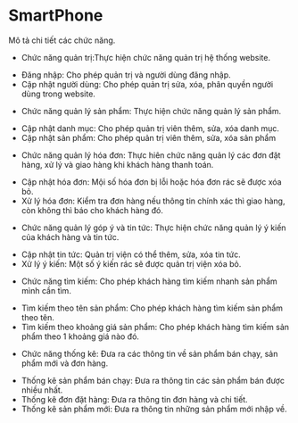 # SmartPhone

Mô tả chi tiết các chức năng.
-	Chức năng quản trị:Thực hiện chức năng quản trị hệ thống website.
+	Đăng nhập: Cho phép quản trị và người dùng đăng nhập.
+	Cập nhật người dùng: Cho phép quản trị sửa, xóa, phân quyền người dùng trong website.
-	Chức năng quản lý sản phẩm: Thực hiện chức năng quản lý sản phẩm.
+	Cập nhật danh mục: Cho phép quản trị viên thêm, sửa, xóa danh mục.
+	Cập nhật sản phẩm: Cho phép quản trị viên thêm, sửa, xóa sản phẩm
-	Chức năng quản lý hóa đơn: Thực hiên chức năng quản lý các đơn đặt hàng, xử lý và giao hàng khi khách hàng thanh toán.
+	Cập nhật hóa đơn: Mội số hóa đơn bị lỗi hoặc hóa đơn rác sẽ được xóa bỏ.
+	Xử lý hóa đơn: Kiểm tra đơn hàng nếu thông tin chính xác thì giao hàng, còn không thì báo cho khách hàng đó.
-	Chức năng quản lý góp ý và tin tức: Thực hiện chức năng quản lý ý kiến của khách hàng và tin tức.
+	Cập nhật tin tức: Quản trị viện có thể thêm, sửa, xóa tin tức.
+	Xử lý ý kiến: Một số ý kiến rác sẽ được quản trị viện xóa bỏ.
-	Chức năng tìm kiếm: Cho phép khách hàng tìm kiếm nhanh sản phẩm mình cần tìm.
+	Tìm kiếm theo tên sản phẩm: Cho phép khách hàng tìm kiếm sản phẩm theo tên.
+	Tìm kiếm theo khoảng giá sản phẩm: Cho phép khách hàng tìm kiếm sản phẩm theo 1 khoảng giá nào đó.
-	Chức năng thống kê: Đưa ra các thông tin về sản phẩm bán chạy, sản phẩm mới và đơn hàng.
+	Thống kê sản phẩm bán chạy: Đưa ra thông tin các sản phẩm bán được nhiều nhất.
+	Thống kê đơn đặt hàng:  Đưa ra thông tin đơn hàng và chi tiết.
+	Thống kê sản phẩm mới: Đưa ra thông tin những sản phẩm mới nhập về.
